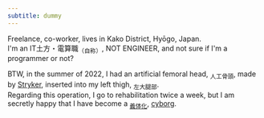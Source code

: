 ```yaml
---
subtitle: dummy
---
```


Freelance, co-worker, lives in Kako District, Hyōgo, Japan.  
I'm an IT土方・電算職<sub>（自称）</sub>, NOT ENGINEER, and not sure if I'm a programmer or not?

BTW, in the summer of 2022, I had an artificial femoral head, <sub>人工骨頭</sub>, made by [Stryker](https://www.stryker.com/), inserted into my left thigh, <sub>左大腿部</sub>.  
Regarding this operation, I go to rehabilitation twice a week, but I am secretly happy that I have become a <sub>[義体化](https://ja.wikipedia.org/wiki/%E7%BE%A9%E4%BD%93%E5%8C%96)</sub>, [cyborg](https://en.wikipedia.org/wiki/Cyborg).

<!--
<small>This avator is [拝式目付きの悪い男メーカー｜Picrew](https://picrew.me/ja/image_maker/80783).</small>
-->